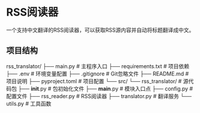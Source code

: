 # RSS阅读器

一个支持中文翻译的RSS阅读器，可以获取RSS源内容并自动将标题翻译成中文。

## 项目结构 
rss_translator/
├── main.py                     # 主程序入口
├── requirements.txt            # 项目依赖
├── .env                       # 环境变量配置
├── .gitignore                 # Git忽略文件
├── README.md                  # 项目说明
├── pyproject.toml             # 项目配置
└── src/
    └── rss_translator/        # 源代码包
        ├── __init__.py        # 包初始化文件
        ├── __main__.py        # 模块入口点
        ├── config.py          # 配置文件
        ├── rss_reader.py      # RSS阅读器
        ├── translator.py      # 翻译服务
        └── utils.py           # 工具函数